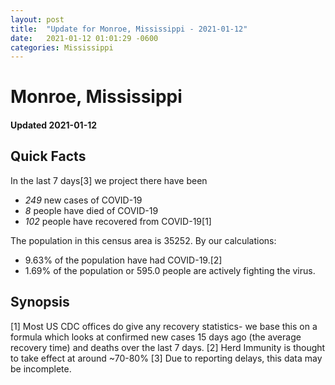 ```yaml
---
layout: post
title:  "Update for Monroe, Mississippi - 2021-01-12"
date:   2021-01-12 01:01:29 -0600
categories: Mississippi
---
```


# Monroe, Mississippi
#### Updated 2021-01-12

## Quick Facts

In the last 7 days[3] we project there have been
- *249* new cases of COVID-19
- *8* people have died of COVID-19
- *102* people have recovered from COVID-19[1]

The population in this census area is 35252. By our calculations:
- 9.63% of the population have had COVID-19.[2]
- 1.69% of the population or 595.0 people are actively fighting the virus.

## Synopsis




[1] Most US CDC offices do give any recovery statistics- we base this on a formula which looks at confirmed new cases
15 days ago (the average recovery time) and deaths over the last 7 days.
[2] Herd Immunity is thought to take effect at around ~70-80%
[3] Due to reporting delays, this data may be incomplete. 
    